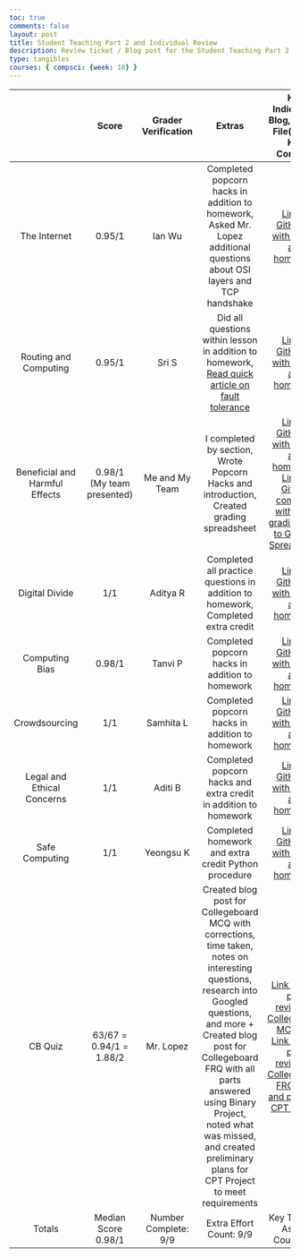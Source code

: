 ```yaml
---
toc: true
comments: false
layout: post
title: Student Teaching Part 2 and Individual Review
description: Review ticket / Blog post for the Student Teaching Part 2 and Individual Review
type: tangibles
courses: { compsci: {week: 18} }
---
```


|              &nbsp;            |          Score          | Grader Verification | Extras | Key Indicators: Blog, GitHub File(s) and Key Commits |
| :----------------------------: | :---------------------: | :-----------------: | :----: | :--------------------------------------------------: |
| The Internet                   | 0.95/1                  | Ian Wu              | Completed popcorn hacks in addition to homework, Asked Mr. Lopez additional questions about OSI layers and TCP handshake | [Link to GitHub.io with lesson and homework](https://jasongao76.github.io/students//2023/11/27/Internet.html)  | | |
| Routing and Computing          | 0.95/1                  | Sri S               | Did all questions within lesson in addition to homework, [Read quick article on fault tolerance](https://www.fortinet.com/resources/cyberglossary/fault-tolerance#:~:text=Fault%20tolerance%20can%20be%20built,in%20the%20entire%20system%20failing.) | [Link to GitHub.io with lesson and homework](https://jasongao76.github.io/students//2023/11/30/RoutingComputingHW.html)  | | |
| Beneficial and Harmful Effects | 0.98/1 (My team presented) | Me and My Team      | I completed by section, Wrote Popcorn Hacks and introduction, Created grading spreadsheet | [Link to GitHub.io with lesson and homework](https://jasongao76.github.io/students//2023/12/01/Beneficial_and_Harmful_Effects_IPYNB_2_.html), [Link to GitHub comment with self-grading](https://github.com/nighthawkcoders/teacher_portfolio/issues/94), [Link to Grading Spreadsheet](https://docs.google.com/spreadsheets/d/1ADYcege2l7wq0fBjoUR567p4MB3p_igIAugiTuCH5sw/edit?usp=sharing) | | |
| Digital Divide                 | 1/1                     | Aditya R            | Completed all practice questions in addition to homework, Completed extra credit | [Link to GitHub.io with lesson and homework](https://jasongao76.github.io/students//2023/12/05/Digital-Divide_IPYNB_2_.html)  | | |
| Computing Bias                 | 0.98/1                  | Tanvi P             | Completed popcorn hacks in addition to homework | [Link to GitHub.io with lesson and homework](https://jasongao76.github.io/students//2023/12/12/Computing_Bias_IPYNB_2_.html)  | | |
| Crowdsourcing                  | 1/1                     | Samhita L           | Completed popcorn hacks in addition to homework | [Link to GitHub.io with lesson and homework](https://jasongao76.github.io/students//2023/12/14/Class_6_Crowdsourcing_IPYNB_2_.html)  | | |
| Legal and Ethical Concerns     | 1/1                     | Aditi B             | Completed popcorn hacks and extra credit in addition to homework | [Link to GitHub.io with lesson and homework](https://jasongao76.github.io/students//2023/12/19/Legalandethicalconcerns.html)  | | |
| Safe Computing                 | 1/1                     | Yeongsu K           | Completed homework and extra credit Python procedure | [Link to GitHub.io with lesson and homework](https://jasongao76.github.io/students//2023/12/21/Safe_ComputingP5_IPYNB_2_.html)  | |
| CB Quiz                        | 63/67 = 0.94/1 = 1.88/2 | Mr. Lopez           | Created blog post for Collegeboard MCQ with corrections, time taken, notes on interesting questions, research into Googled questions, and more + Created blog post for Collegeboard FRQ with all parts answered using Binary Project, noted what was missed, and created preliminary plans for CPT Project to meet requirements | [Link to blog post reviewing CollegeBoard MC Quiz](https://jasongao76.github.io/students//2023/12/17/CB_MC_Notes.html), [Link to blog post reviewing Collegeboard FRQ Quiz and plans for CPT Project](https://jasongao76.github.io/students//2023/12/17/CB_FRQ_Notes.html) |
| Totals                         |   Median Score 0.98/1   | Number Complete: 9/9| Extra Effort Count: 9/9 | Key Tangible Assets Count: 9/9 |